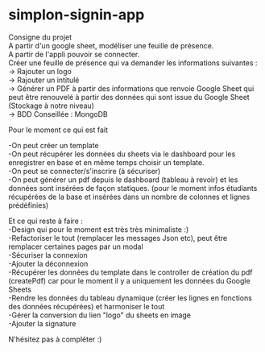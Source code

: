# simplon-signin-app
Consigne du projet <br>
A partir d'un google sheet, modéliser une feuille de présence.<br>
A partir de l'appli pouvoir se connecter. <br>
Créer une feuille de présence qui va demander les informations suivantes : <br>
-> Rajouter un logo <br>
-> Rajouter un intitulé <br>
-> Générer un PDF à partir des informations que renvoie Google Sheet qui peut être renouvelé à partir des données qui sont issue du Google Sheet (Stockage à notre niveau)<br>
-> BDD Conseillée : MongoDB<br>

Pour le moment ce qui est fait<br>

-On peut créer un template<br>
-On peut récupérer les données du sheets via le dashboard  pour les enregistrer en base et en même temps choisir un template.<br>
-On peut se connecter/s'inscrire (à sécuriser)<br>
-On peut générer un pdf depuis le dashboard (tableau à revoir) et les données sont insérées de façon statiques. (pour le moment infos étudiants récupérées de la base et insérées dans un nombre de colonnes et lignes prédéfinies)<br>

Et ce qui reste à faire : <br>
-Design qui pour le moment est très très minimaliste :) <br>
-Refactoriser le tout (remplacer les messages Json etc), peut être remplacer certaines pages par un modal <br>
-Sécuriser la connexion <br>
-Ajouter la déconnexion <br>
-Récupérer les données du template dans le controller de création du pdf (createPdf) car pour le moment il y a uniquement les données du Google Sheets<br>
-Rendre les données du tableau dynamique (créer les lignes en fonctions des données récupérées) et harmoniser le tout<br>
-Gérer la conversion du lien  "logo" du sheets en image<br>
-Ajouter la signature<br>

N'hésitez pas à compléter :)

